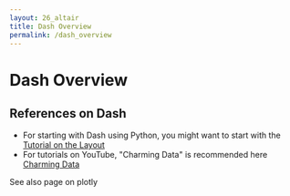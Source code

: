 ```yaml
---
layout: 26_altair
title: Dash Overview
permalink: /dash_overview
---
```



# Dash Overview

## References on Dash

- For starting with Dash using Python, you might want to start with the [Tutorial on the Layout](https://dash.plotly.com/layout)
- For tutorials on YouTube, "Charming Data" is recommended here [Charming Data](https://www.youtube.com/c/CharmingData)

See also page on plotly